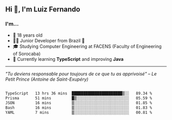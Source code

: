 <h2>Hi 👋, I'm Luiz Fernando</h2>

### I'm...
* 🤟 18 years old
* 👨‍💻 Junior Developer from Brazil 💚
* 🎓 Studying Computer Engineering at FACENS (Faculty of Engineering of Sorocaba)
* 🔭 Currently learning **TypeScript** and improving **Java**

---

_"Tu deviens responsable pour toujours de ce que tu as apprivoisé" – Le Petit Prince (Antoine de Saint-Exupéry)_

##

<!--START_SECTION:waka-->

```txt
TypeScript   13 hrs 36 mins  ██████████████████████▒░░   89.34 %
Prisma       51 mins         █▒░░░░░░░░░░░░░░░░░░░░░░░   05.59 %
JSON         16 mins         ▒░░░░░░░░░░░░░░░░░░░░░░░░   01.85 %
Bash         16 mins         ▒░░░░░░░░░░░░░░░░░░░░░░░░   01.83 %
YAML         7 mins          ▒░░░░░░░░░░░░░░░░░░░░░░░░   00.81 %
```

<!--END_SECTION:waka-->
